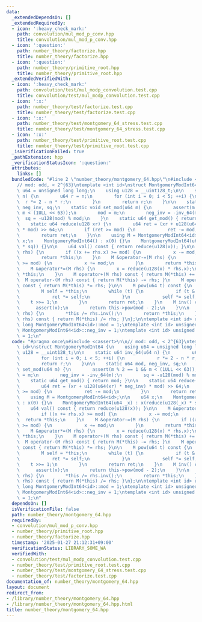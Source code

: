 ```yaml
---
data:
  _extendedDependsOn: []
  _extendedRequiredBy:
  - icon: ':heavy_check_mark:'
    path: convolution/mul_mod_p_conv.hpp
    title: convolution/mul_mod_p_conv.hpp
  - icon: ':question:'
    path: number_theory/factorize.hpp
    title: number_theory/factorize.hpp
  - icon: ':question:'
    path: number_theory/primitive_root.hpp
    title: number_theory/primitive_root.hpp
  _extendedVerifiedWith:
  - icon: ':heavy_check_mark:'
    path: convolution/test/mul_modp_convolution.test.cpp
    title: convolution/test/mul_modp_convolution.test.cpp
  - icon: ':x:'
    path: number_theory/test/factorize.test.cpp
    title: number_theory/test/factorize.test.cpp
  - icon: ':x:'
    path: number_theory/test/montgomery_64_stress.test.cpp
    title: number_theory/test/montgomery_64_stress.test.cpp
  - icon: ':x:'
    path: number_theory/test/primitive_root.test.cpp
    title: number_theory/test/primitive_root.test.cpp
  _isVerificationFailed: true
  _pathExtension: hpp
  _verificationStatusIcon: ':question:'
  attributes:
    links: []
  bundledCode: "#line 2 \"number_theory/montgomery_64.hpp\"\n#include <cassert>\n\n\
    // mod: odd, < 2^{63}\ntemplate <int id>\nstruct MontgomeryModInt64 {\n    using\
    \ u64 = unsigned long long;\n    using u128 = __uint128_t;\n\n    static u64 inv_64(u64\
    \ n) {\n        u64 r = n;\n        for (int i = 0; i < 5; ++i) {\n          \
    \  r *= 2 - n * r;\n        }\n        return r;\n    }\n\n    static u64 mod,\
    \ neg_inv, sq;\n    static void set_mod(u64 m) {\n        assert(m % 2 == 1 &&\
    \ m < (1ULL << 63));\n        mod = m;\n        neg_inv = -inv_64(m);\n      \
    \  sq = -u128(mod) % mod;\n    }\n    static u64 get_mod() { return mod; }\n\n\
    \    static u64 reduce(u128 xr) {\n        u64 ret = (xr + u128(u64(xr) * neg_inv)\
    \ * mod) >> 64;\n        if (ret >= mod) {\n            ret -= mod;\n        }\n\
    \        return ret;\n    }\n\n    using M = MontgomeryModInt64<id>;\n\n    u64\
    \ x;\n    MontgomeryModInt64() : x(0) {}\n    MontgomeryModInt64(u64 _x) : x(reduce(u128(_x)\
    \ * sq)) {}\n\n    u64 val() const { return reduce(u128(x)); }\n\n    M &operator+=(M\
    \ rhs) {\n        if ((x += rhs.x) >= mod) {\n            x -= mod;\n        }\n\
    \        return *this;\n    }\n    M &operator-=(M rhs) {\n        if ((x -= rhs.x)\
    \ >= mod) {\n            x += mod;\n        }\n        return *this;\n    }\n\
    \    M &operator*=(M rhs) {\n        x = reduce(u128(x) * rhs.x);\n        return\
    \ *this;\n    }\n    M operator+(M rhs) const { return M(*this) += rhs; }\n  \
    \  M operator-(M rhs) const { return M(*this) -= rhs; }\n    M operator*(M rhs)\
    \ const { return M(*this) *= rhs; }\n\n    M pow(u64 t) const {\n        M ret(1);\n\
    \        M self = *this;\n        while (t) {\n            if (t & 1) {\n    \
    \            ret *= self;\n            }\n            self *= self;\n        \
    \    t >>= 1;\n        }\n        return ret;\n    }\n    M inv() const {\n  \
    \      assert(x);\n        return this->pow(mod - 2);\n    }\n\n    M &operator/=(M\
    \ rhs) {\n        *this /= rhs.inv();\n        return *this;\n    }\n    M operator/(M\
    \ rhs) const { return M(*this) /= rhs; }\n};\n\ntemplate <int id> unsigned long\
    \ long MontgomeryModInt64<id>::mod = 1;\ntemplate <int id> unsigned long long\
    \ MontgomeryModInt64<id>::neg_inv = 1;\ntemplate <int id> unsigned long long MontgomeryModInt64<id>::sq\
    \ = 1;\n"
  code: "#pragma once\n#include <cassert>\n\n// mod: odd, < 2^{63}\ntemplate <int\
    \ id>\nstruct MontgomeryModInt64 {\n    using u64 = unsigned long long;\n    using\
    \ u128 = __uint128_t;\n\n    static u64 inv_64(u64 n) {\n        u64 r = n;\n\
    \        for (int i = 0; i < 5; ++i) {\n            r *= 2 - n * r;\n        }\n\
    \        return r;\n    }\n\n    static u64 mod, neg_inv, sq;\n    static void\
    \ set_mod(u64 m) {\n        assert(m % 2 == 1 && m < (1ULL << 63));\n        mod\
    \ = m;\n        neg_inv = -inv_64(m);\n        sq = -u128(mod) % mod;\n    }\n\
    \    static u64 get_mod() { return mod; }\n\n    static u64 reduce(u128 xr) {\n\
    \        u64 ret = (xr + u128(u64(xr) * neg_inv) * mod) >> 64;\n        if (ret\
    \ >= mod) {\n            ret -= mod;\n        }\n        return ret;\n    }\n\n\
    \    using M = MontgomeryModInt64<id>;\n\n    u64 x;\n    MontgomeryModInt64()\
    \ : x(0) {}\n    MontgomeryModInt64(u64 _x) : x(reduce(u128(_x) * sq)) {}\n\n\
    \    u64 val() const { return reduce(u128(x)); }\n\n    M &operator+=(M rhs) {\n\
    \        if ((x += rhs.x) >= mod) {\n            x -= mod;\n        }\n      \
    \  return *this;\n    }\n    M &operator-=(M rhs) {\n        if ((x -= rhs.x)\
    \ >= mod) {\n            x += mod;\n        }\n        return *this;\n    }\n\
    \    M &operator*=(M rhs) {\n        x = reduce(u128(x) * rhs.x);\n        return\
    \ *this;\n    }\n    M operator+(M rhs) const { return M(*this) += rhs; }\n  \
    \  M operator-(M rhs) const { return M(*this) -= rhs; }\n    M operator*(M rhs)\
    \ const { return M(*this) *= rhs; }\n\n    M pow(u64 t) const {\n        M ret(1);\n\
    \        M self = *this;\n        while (t) {\n            if (t & 1) {\n    \
    \            ret *= self;\n            }\n            self *= self;\n        \
    \    t >>= 1;\n        }\n        return ret;\n    }\n    M inv() const {\n  \
    \      assert(x);\n        return this->pow(mod - 2);\n    }\n\n    M &operator/=(M\
    \ rhs) {\n        *this /= rhs.inv();\n        return *this;\n    }\n    M operator/(M\
    \ rhs) const { return M(*this) /= rhs; }\n};\n\ntemplate <int id> unsigned long\
    \ long MontgomeryModInt64<id>::mod = 1;\ntemplate <int id> unsigned long long\
    \ MontgomeryModInt64<id>::neg_inv = 1;\ntemplate <int id> unsigned long long MontgomeryModInt64<id>::sq\
    \ = 1;\n"
  dependsOn: []
  isVerificationFile: false
  path: number_theory/montgomery_64.hpp
  requiredBy:
  - convolution/mul_mod_p_conv.hpp
  - number_theory/primitive_root.hpp
  - number_theory/factorize.hpp
  timestamp: '2025-01-27 21:12:31+09:00'
  verificationStatus: LIBRARY_SOME_WA
  verifiedWith:
  - convolution/test/mul_modp_convolution.test.cpp
  - number_theory/test/primitive_root.test.cpp
  - number_theory/test/montgomery_64_stress.test.cpp
  - number_theory/test/factorize.test.cpp
documentation_of: number_theory/montgomery_64.hpp
layout: document
redirect_from:
- /library/number_theory/montgomery_64.hpp
- /library/number_theory/montgomery_64.hpp.html
title: number_theory/montgomery_64.hpp
---
```

